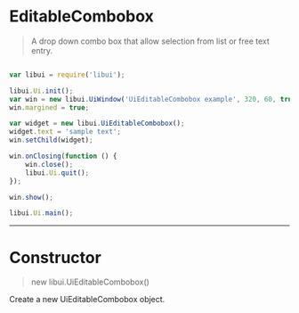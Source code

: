 
# EditableCombobox

> A drop down combo box that allow selection from list or free text entry.

```js

var libui = require('libui');

libui.Ui.init();
var win = new libui.UiWindow('UiEditableCombobox example', 320, 60, true);
win.margined = true;

var widget = new libui.UiEditableCombobox();
widget.text = 'sample text';
win.setChild(widget);

win.onClosing(function () {
	win.close();
	libui.Ui.quit();
});

win.show();

libui.Ui.main();


```

---

# Constructor

> new libui.UiEditableCombobox()

Create a new UiEditableCombobox object.

